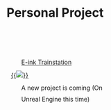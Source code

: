 # Personal Project


<style>

.categories-card
{
  margin: 0 auto;
  margin-top: 3rem;
  display: flex;
  align-items: center;
  justify-content: space-between;
  flex-direction: row;
  flex-wrap: wrap;
  line-height: 1.6rem;

  .card-item
  {
    font-size: .875rem;
    text-align: left;
    width: 45%;
    display: flex;
    align-items: flex-start;
    margin-top: 2rem;
    min-height: 10rem;
    padding: 0 2%;
    position: relative;

    .card-item-wrapper
    {
      width: 100%;
      overflow: hidden;

      .card-item-title
      {
        font-size: 1.2rem;
        font-weight: bold;
        display: inline-block;
        margin-top: 1rem;
        margin-bottom: .75rem;
      }

      span
      {
        float: right;
        padding-right: 1rem;
      }
    }
  }
}

.archive-item {
  display: flex;
  justify-content: space-between;
  align-items: center;
  box-sizing: border-box;
  margin: .25rem 0 .25rem 1.5rem;
}

.archive-item-link {
  min-width: 10%;
  overflow: hidden;
  white-space: nowrap;
  text-overflow: ellipsis;

  &:hover {
    color: $global-link-hover-color;
    background-color: transparent;
  }

  [theme=dark] & {
    color: $global-link-color-dark;

    &:hover {
      color: $global-link-hover-color-dark;
    }
  }
}

</style>

<div class="categories-card">
  <div class="card-item">
    <div class="card-item-wrapper">
      <article class="archive-item"><a href="https://github.com/r-mathieu/E-Ink-Trainstation" class="archive-item-link">E-ink Trainstation</a></article>
      <a href="https://github.com/r-mathieu/E-Ink-Trainstation">{{<image src="https://raw.githubusercontent.com/r-mathieu/E-Ink-Trainstation/main/git-page/raspberry-pi.jpg">}}</a>
      <article class="archive-item">A new project is coming (On Unreal Engine this time)</article>
    </div>
</div>
